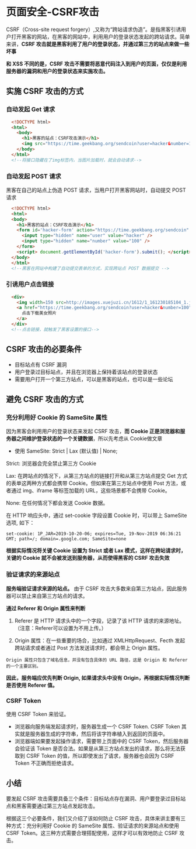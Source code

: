# 页面安全-CSRF攻击
  CSRF（Cross-site request forgery）,又称为“跨站请求伪造”。是指黑客引诱用户打开黑客的网站，在黑客的网站中，利用用户的登录状态发起的跨站请求。简单来讲，**CSRF 攻击就是黑客利用了用户的登录状态，并通过第三方的站点来做一些坏事**

  **和 XSS 不同的是，CSRF 攻击不需要将恶意代码注入到用户的页面，仅仅是利用服务器的漏洞和用户的登录状态来实施攻击。**

## 实施 CSRF 攻击的方式
### 自动发起 Get 请求
```html
  <!DOCTYPE html>
  <html>
    <body>
      <h1>黑客的站点：CSRF攻击演示</h1>
      <img src="https://time.geekbang.org/sendcoin?user=hacker&number=100">
    </body>
  </html>
  <!--将接口隐藏在了img标签内，当图片加载时，就会自动请求-->
```
### 自动发起 POST 请求
  黑客在自己的站点上伪造 POST 请求，当用户打开黑客网站时，自动提交 POST 请求
  ```html
    <!DOCTYPE html>
    <html>
    <body>
      <h1>黑客的站点：CSRF攻击演示</h1>
      <form id='hacker-form' action="https://time.geekbang.org/sendcoin" method=POST>
        <input type="hidden" name="user" value="hacker" />
        <input type="hidden" name="number" value="100" />
      </form>
      <script> document.getElementById('hacker-form').submit(); </script>
    </body>
    </html>
    <!--黑客在网站中构建了自动提交表单的方式，实现跨站点 POST 数据提交 -->
  ```
### 引诱用户点击链接
  ```html
    <div>
      <img width=150 src=http://images.xuejuzi.cn/1612/1_161230185104_1.jpg> </img> </div> <div>
      <a href="https://time.geekbang.org/sendcoin?user=hacker&number=100" taget="_blank">
        点击下载美女照片
      </a>
    </div>
    <!--点击链接，就触发了黑客设置的接口-->
  ```  

## CSRF 攻击的必要条件
- 目标站点有 CSRF 漏洞
- 用户登录过目标站点，并且在浏览器上保持着该站点的登录状态
- 需要用户打开一个第三方站点，可以是黑客的站点，也可以是一些论坛

## 避免 CSRF 攻击的方式
### 充分利用好 Cookie 的 SameSite 属性
  因为黑客会利用用户的登录状态来发起 CSRF 攻击，**而 Cookie 正是浏览器和服务器之间维护登录状态的一个关键数据**，所以先考虑从 Cookie做文章

  * 使用 SameSite: Strict | Lax (默认值) | None;

  Strict: 浏览器会完全禁止第三方 Cookie

  Lax: 在跨站点的情况下，从第三方站点的链接打开和从第三方站点提交 Get 方式的表单这两种方式都会携带 Cookie。但如果在第三方站点中使用 Post 方法，或者通过 img、iframe 等标签加载的 URL，这些场景都不会携带 Cookie。

  None: 在任何情况下都会发送 Cookie 数据。

  在 HTTP 响应头中，通过 set-cookie 字段设置 Cookie 时，可以带上 SameSite 选项, 如下：
  ```http
  set-cookie: 1P_JAR=2019-10-20-06; expires=Tue, 19-Nov-2019 06:36:21 GMT; path=/; domain=.google.com; SameSite=none
  ```

  **根据实际情况将关键 Cookie 设置为 Strict 或者 Lax 模式，这样在跨站请求时，关键的 Cookie 就不会被发送到服务器，从而使得黑客的 CSRF 攻击失效**

### 验证请求的来源站点
  **服务端验证请求来源的站点。** 由于 CSRF 攻击大多数来自第三方站点，因此服务器可以禁止来自第三方站点的请求。

  **通过 Referer 和 Origin 属性来判断**

  1. Referer 是 HTTP 请求头中的一个字段，记录了该 HTTP 请求的来源地址。（注意：Referer可以设置为不用上传。）

  2. Origin 属性：在一些重要的场合，比如通过 XMLHttpRequest、Fecth 发起跨站请求或者通过 Post 方法发送请求时，都会带上 Origin 属性。

    Origin 属性只包含了域名信息，并没有包含具体的 URL 路径，这是 Origin 和 Referer 的一个主要区别。

  **因此，服务端应优先判断 Origin, 如果请求头中没有 Origin，再根据实际情况判断是否使用 Referer 值。**  

### CSRF Token
  使用 CSRF Token 来验证。
  * 浏览器向服务端发起请求时，服务器生成一个 CSRF Token. CSRF Token 其实就是服务器生成的字符串，然后将该字符串植入到返回的页面中。
  * 浏览器端如果要发起操作请求，需要带上页面中的 CSRF Token，然后服务器会验证该 Token 是否合法。如果是从第三方站点发出的请求，那么将无法获取到 CSRF Token 的值，所以即使发出了请求，服务器也会因为 CSRF Token 不正确而拒绝请求。

## 小结
要发起 CSRF 攻击需要具备三个条件：目标站点存在漏洞、用户要登录过目标站点和黑客需要通过第三方站点发起攻击。

根据这三个必要条件，我们又介绍了该如何防止 CSRF 攻击，具体来讲主要有三种方式：充分利用好 Cookie 的 SameSite 属性、验证请求的来源站点和使用 CSRF Token。这三种方式需要合理搭配使用，这样才可以有效地防止 CSRF 攻击。